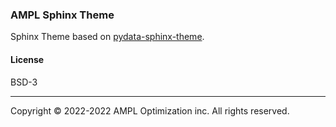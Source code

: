 ### AMPL Sphinx Theme

Sphinx Theme based on [pydata-sphinx-theme](https://github.com/pydata/pydata-sphinx-theme/).

#### License

BSD-3

***
Copyright © 2022-2022 AMPL Optimization inc. All rights reserved.
